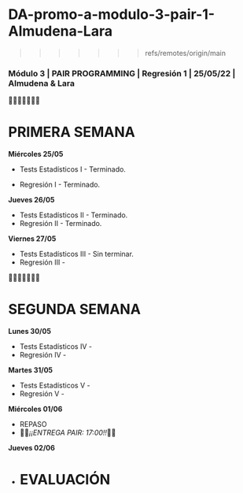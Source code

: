 # DA-promo-a-modulo-3-pair-1-Almudena-Lara

> > > > > > > refs/remotes/origin/main

### Módulo 3 | PAIR PROGRAMMING | Regresión 1 | 25/05/22 | Almudena & Lara

👩🏽‍🦰👩🏽‍🦱💬

# PRIMERA SEMANA

**Miércoles 25/05**

- Tests Estadísticos I - Terminado.

- Regresión I - Terminado.

**Jueves 26/05**

- Tests Estadísticos II - Terminado.
- Regresión II - Terminado.

**Viernes 27/05**

- Tests Estadísticos III - Sin terminar.
- Regresión III -

👩🏽‍🦰👩🏽‍🦱💬

# SEGUNDA SEMANA

**Lunes 30/05**

- Tests Estadísticos IV -
- Regresión IV -

**Martes 31/05**

- Tests Estadísticos V -
- Regresión V -

**Miércoles 01/06**

- REPASO
- 🚒🚒*¡¡ENTREGA PAIR: 17:00!!*🚒🚒

**Jueves 02/06**

- # EVALUACIÓN
